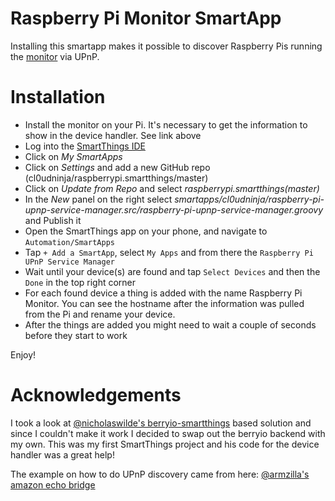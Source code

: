# Raspberry Pi Monitor SmartApp

Installing this smartapp makes it possible to discover Raspberry Pis running the [monitor](https://github.com/cl0udninja/raspberrypi.monitor) via UPnP.

# Installation

* Install the monitor on your Pi. It's necessary to get the information to show in the device handler. See link above
* Log into the [SmartThings IDE](https://graph.api.smartthings.com)
* Click on *My SmartApps*
* Click on *Settings* and add a new GitHub repo (cl0udninja/raspberrypi.smartthings/master)
* Click on *Update from Repo* and select *raspberrypi.smartthings(master)*
* In the *New* panel on the right select *smartapps/cl0udninja/raspberry-pi-upnp-service-manager.src/raspberry-pi-upnp-service-manager.groovy* and Publish it
* Open the SmartThings app on your phone, and navigate to `Automation/SmartApps`
* Tap `+ Add a SmartApp`, select `My Apps` and from there the `Raspberry Pi UPnP Service Manager`
* Wait until your device(s) are found and tap `Select Devices` and then the `Done` in the top right corner
* For each found device a thing is added with the name Raspberry Pi Monitor. You can see the hostname after the information was pulled from the Pi and rename your device.
* After the things are added you might need to wait a couple of seconds before they start to work

Enjoy!

# Acknowledgements

I took a look at [@nicholaswilde's berryio-smartthings](https://github.com/nicholaswilde/berryio-smartthings) based solution and since I couldn't make it work I decided to swap out the berryio backend with my own. This was my first SmartThings project and his code for the device handler was a great help!

The example on how to do UPnP discovery came from here: [@armzilla's amazon echo bridge](https://github.com/armzilla/amazon-echo-ha-bridge)
